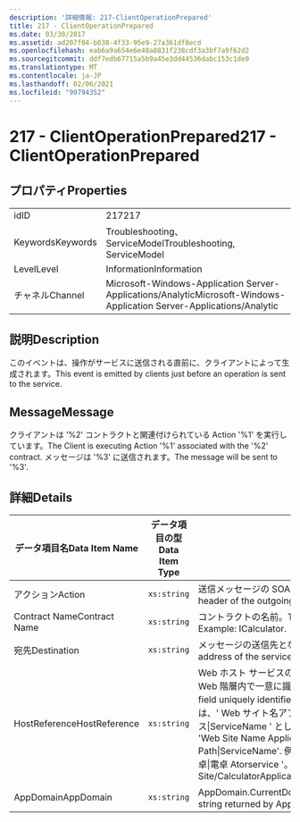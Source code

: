 ```yaml
---
description: '詳細情報: 217-ClientOperationPrepared'
title: 217 - ClientOperationPrepared
ms.date: 03/30/2017
ms.assetid: ad207f04-b038-4f33-95e9-27a361df8ecd
ms.openlocfilehash: eab6a9a654e6e48a8831f238cdf3a3bf7a9f62d2
ms.sourcegitcommit: ddf7edb67715a5b9a45e3dd44536dabc153c1de0
ms.translationtype: MT
ms.contentlocale: ja-JP
ms.lasthandoff: 02/06/2021
ms.locfileid: "99794352"
---
```

# <a name="217---clientoperationprepared"></a><span data-ttu-id="afa30-103">217 - ClientOperationPrepared</span><span class="sxs-lookup"><span data-stu-id="afa30-103">217 - ClientOperationPrepared</span></span>

## <a name="properties"></a><span data-ttu-id="afa30-104">プロパティ</span><span class="sxs-lookup"><span data-stu-id="afa30-104">Properties</span></span>  
  
|||  
|-|-|  
|<span data-ttu-id="afa30-105">id</span><span class="sxs-lookup"><span data-stu-id="afa30-105">ID</span></span>|<span data-ttu-id="afa30-106">217</span><span class="sxs-lookup"><span data-stu-id="afa30-106">217</span></span>|  
|<span data-ttu-id="afa30-107">Keywords</span><span class="sxs-lookup"><span data-stu-id="afa30-107">Keywords</span></span>|<span data-ttu-id="afa30-108">Troubleshooting、ServiceModel</span><span class="sxs-lookup"><span data-stu-id="afa30-108">Troubleshooting, ServiceModel</span></span>|  
|<span data-ttu-id="afa30-109">Level</span><span class="sxs-lookup"><span data-stu-id="afa30-109">Level</span></span>|<span data-ttu-id="afa30-110">Information</span><span class="sxs-lookup"><span data-stu-id="afa30-110">Information</span></span>|  
|<span data-ttu-id="afa30-111">チャネル</span><span class="sxs-lookup"><span data-stu-id="afa30-111">Channel</span></span>|<span data-ttu-id="afa30-112">Microsoft-Windows-Application Server-Applications/Analytic</span><span class="sxs-lookup"><span data-stu-id="afa30-112">Microsoft-Windows-Application Server-Applications/Analytic</span></span>|  
  
## <a name="description"></a><span data-ttu-id="afa30-113">説明</span><span class="sxs-lookup"><span data-stu-id="afa30-113">Description</span></span>  

 <span data-ttu-id="afa30-114">このイベントは、操作がサービスに送信される直前に、クライアントによって生成されます。</span><span class="sxs-lookup"><span data-stu-id="afa30-114">This event is emitted by clients just before an operation is sent to the service.</span></span>  
  
## <a name="message"></a><span data-ttu-id="afa30-115">Message</span><span class="sxs-lookup"><span data-stu-id="afa30-115">Message</span></span>  

 <span data-ttu-id="afa30-116">クライアントは '%2' コントラクトと関連付けられている Action '%1' を実行しています。</span><span class="sxs-lookup"><span data-stu-id="afa30-116">The Client is executing Action '%1' associated with the '%2' contract.</span></span> <span data-ttu-id="afa30-117">メッセージは '%3' に送信されます。</span><span class="sxs-lookup"><span data-stu-id="afa30-117">The message will be sent to '%3'.</span></span>  
  
## <a name="details"></a><span data-ttu-id="afa30-118">詳細</span><span class="sxs-lookup"><span data-stu-id="afa30-118">Details</span></span>  
  
|<span data-ttu-id="afa30-119">データ項目名</span><span class="sxs-lookup"><span data-stu-id="afa30-119">Data Item Name</span></span>|<span data-ttu-id="afa30-120">データ項目の型</span><span class="sxs-lookup"><span data-stu-id="afa30-120">Data Item Type</span></span>|<span data-ttu-id="afa30-121">説明</span><span class="sxs-lookup"><span data-stu-id="afa30-121">Description</span></span>|  
|--------------------|--------------------|-----------------|  
|<span data-ttu-id="afa30-122">アクション</span><span class="sxs-lookup"><span data-stu-id="afa30-122">Action</span></span>|`xs:string`|<span data-ttu-id="afa30-123">送信メッセージの SOAP アクション ヘッダー。</span><span class="sxs-lookup"><span data-stu-id="afa30-123">The SOAP action header of the outgoing message.</span></span>|  
|<span data-ttu-id="afa30-124">Contract Name</span><span class="sxs-lookup"><span data-stu-id="afa30-124">Contract Name</span></span>|`xs:string`|<span data-ttu-id="afa30-125">コントラクトの名前。</span><span class="sxs-lookup"><span data-stu-id="afa30-125">The name of the contract.</span></span> <span data-ttu-id="afa30-126">例: ICalculator。</span><span class="sxs-lookup"><span data-stu-id="afa30-126">Example: ICalculator.</span></span>|  
|<span data-ttu-id="afa30-127">宛先</span><span class="sxs-lookup"><span data-stu-id="afa30-127">Destination</span></span>|`xs:string`|<span data-ttu-id="afa30-128">メッセージの送信先となるサービス エンドポイントのアドレス。</span><span class="sxs-lookup"><span data-stu-id="afa30-128">The address of the service endpoint that the message is sent to.</span></span>|  
|<span data-ttu-id="afa30-129">HostReference</span><span class="sxs-lookup"><span data-stu-id="afa30-129">HostReference</span></span>|`xs:string`|<span data-ttu-id="afa30-130">Web ホスト サービスの場合は、このフィールドにより、サービスが Web 階層内で一意に識別されます。</span><span class="sxs-lookup"><span data-stu-id="afa30-130">For Web-hosted services, this field uniquely identifies the service in the Web hierarchy.</span></span> <span data-ttu-id="afa30-131">この形式は、' Web サイト名アプリケーションの仮想パス&#124;サービスの仮想パス&#124;ServiceName ' として定義されています。</span><span class="sxs-lookup"><span data-stu-id="afa30-131">Its format is defined as 'Web Site Name Application Virtual Path&#124;Service Virtual Path&#124;ServiceName'.</span></span> <span data-ttu-id="afa30-132">例: ' 既定の Web サイト/計算 Atorapplication&#124;/電卓&#124;電卓 Atorservice '。</span><span class="sxs-lookup"><span data-stu-id="afa30-132">Example: 'Default Web Site/CalculatorApplication&#124;/CalculatorService.svc&#124;CalculatorService'.</span></span>|  
|<span data-ttu-id="afa30-133">AppDomain</span><span class="sxs-lookup"><span data-stu-id="afa30-133">AppDomain</span></span>|`xs:string`|<span data-ttu-id="afa30-134">AppDomain.CurrentDomain.FriendlyName で返される文字列。</span><span class="sxs-lookup"><span data-stu-id="afa30-134">The string returned by AppDomain.CurrentDomain.FriendlyName.</span></span>|
